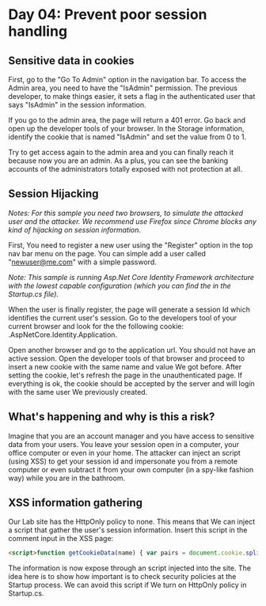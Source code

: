 # Day 04: Prevent poor session handling
## Sensitive data in cookies
First, go to the "Go To Admin" option in the navigation bar. To access the Admin area, you need to have the "IsAdmin" permission. The previous developer, to make things easier, it sets a flag in the authenticated user that says "IsAdmin" in the session information. 

If you go to the admin area, the page will return a 401 error. Go back and open up the developer tools of your browser. In the Storage information, identify the cookie that is named "IsAdmin" and set the value from 0 to 1.

Try to get access again to the admin area and you can finally reach it because now you are an admin. As a plus, you can see the banking accounts of the administrators totally exposed with not protection at all.

## Session Hijacking
_Notes: For this sample you need two browsers, to simulate the attacked user and the attacker. We recommend use Firefox since Chrome blocks any kind of hijacking on session information_.

First, You need to register a new user using the "Register" option in the top nav bar menu on the page. You can simple add a user called "newuser@me.com" with a simple password. 

_Note: This sample is running Asp.Net Core Identity Framework architecture with the lowest capable configuration (which you can find the in the Startup.cs file)._

When the user is finally register, the page will generate a session Id which identifies the current user's session. Go to the developers tool of your current browser and look for the the following cookie: .AspNetCore.Identity.Application.

Open another browser and go to the application url. You should not have an active session. Open the developer tools of that browser and proceed to insert a new cookie with the same name and value We got before. After setting the cookie, let's refresh the page in the unauthenticated page. If everything is ok, the cookie should be accepted by the server and will login with the same user We previously created.

## What's happening and why is this a risk?
Imagine that you are an account manager and you have access to sensitive data from your users. You leave your session open in a computer, your office computer or even in your home. The attacker can inject an script (using XSS) to get your session id and impersonate you from a remote computer or even subtract it from your own computer (in a spy-like fashion way) while you are in the bathroom.

## XSS information gathering
Our Lab site has the HttpOnly policy to none. This means that We can inject a script that gather the user's session information. Insert this script in the comment input in the XSS page:

``` html
<script>function getCookieData(name) { var pairs = document.cookie.split("; "), count = pairs.length, parts; while ( count-- ) { parts = pairs[count].split("="); if ( parts[0] === name ) return parts[1]; } return false;} alert("Cookie: " + getCookieData(".AspNetCore.Identity.Application"));</script>
```

The information is now expose through an script injected into the site. The idea here is to show how important is to check security policies at the Startup process. We can avoid this script if We turn on HttpOnly policy in Startup.cs.